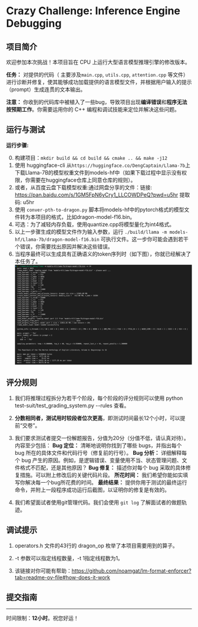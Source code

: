 # Crazy Challenge: Inference Engine Debugging

## 项目简介

欢迎参加本次挑战！本项目旨在 CPU 上运行大型语言模型推理引擎的修改版本。

**任务：** 对提供的代码（ 主要涉及`main.cpp`, `utils.cpp`, `attention.cpp` 等文件）进行诊断并修复，使其能够成功加载提供的语言模型文件，并根据用户输入的提示（prompt）生成连贯的文本输出。

**注意：** 你收到的代码库中被植入了一些bug，导致项目出现**编译错误**和**程序无法按预期工作**。你需要运用你的 C++ 编程和调试技能来定位并解决这些问题。

## 运行与测试

**运行步骤:**

0. 构建项目：`mkdir build && cd build && cmake .. && make -j12`
1. 使用 huggingface-cli 从`https://huggingface.co/DengCaptain/Llama-7b`上下载Llama-7B的模型权重文件到models-hf中（如果下载过程中显示没有权限，你需要在huggingface仓库上同意仓库的规则）。
2. 或者，从百度云盘下载模型权重:通过网盘分享的文件：链接: https://pan.baidu.com/s/1GM5FpN6yCry1_LLCOWDPeQ?pwd=u5hr 提取码: u5hr
3. 使用 `conver-pth-to-dragon.py` 脚本将models-hf中的pytorch格式的模型文件转为本项目的格式，比如dragon-model-f16.bin。
4. 可选：为了减轻内存负载，使用quantize.cpp将模型量化为int4格式。
5. 以上一步骤生成的模型文件作为输入参数，运行 `./build/llama -m models-hf/Llama-7b/dragon-model-f16.bin` 可执行文件。这一步你可能会遇到若干个错误，你需要找出原因并解决这些错误。
6. 当程序最终可以生成具有正确语义的token序列时（如下图），你就已经解决了本任务了。
![最后运行结果展示](figs/result.png)


## 评分规则

1. 我们将推理过程拆分为若干个阶段，每个阶段的评分规则可以使用 python test-suit/test_grading_system.py --rules 查看。

2. **分数相同者，测试用时较段者位次更高**，即测试时间最长12个小时，可以提前“交卷”。

3. 我们要求测试者提交一份解题报告，分值为20分（分值不低，请认真对待）。内容至少包括：
**Bug 定位：** 清晰地说明你找到了哪些 bugs，并指出每个 bug 所在的具体文件和代码行号（修复前的行号）。
**Bug 分析：** 详细解释每个 bug 产生的原因。例如，是逻辑错误、变量使用不当、状态管理问题、文件格式不匹配，还是其他原因？
**Bug 修复：** 描述你对每个 bug 采取的具体修复措施。可以附上修改后的关键代码片段。
**所花时间：** 我们希望你能如实填写你解决每一个bug所花费的时间。
**最终结果：** 提供你用于测试的最终运行命令，并附上一段程序成功运行后截图，以证明你的修复是有效的。

4. 我们希望面试者使用git管理代码。我们会使用 `git log` 了解面试者的做题轨迹。


## 调试提示

1. operators.h 文件的43行的 dragon_op 枚举了本项目需要用到的算子。

2. -t 参数可以指定线程数量，-t 1指定线程数为1。

3. 该链接对你可能有帮助：https://github.com/noamgat/lm-format-enforcer?tab=readme-ov-file#how-does-it-work


## 提交指南

---

时间限制：**12小时**。祝您好运！
